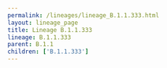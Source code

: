 ```yaml
---
permalink: /lineages/lineage_B.1.1.333.html
layout: lineage_page
title: Lineage B.1.1.333
lineage: B.1.1.333
parent: B.1.1
children: ['B.1.1.333']
---
```

